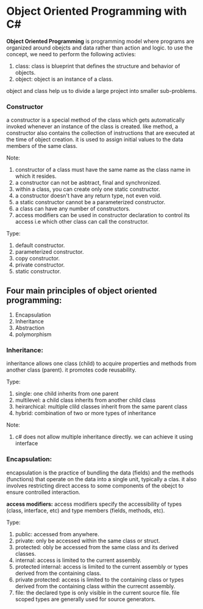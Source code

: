 # Object Oriented Programming with C#

**Object Oriented Programming** is programming model where programs are organized around obejcts and data rather than action and logic. to use the concept, we need to perform the following activies:
1. class: class is blueprint that defines the structure and behavior of objects.
2. object: object is an instance of a class.

object and class help us to divide a large project into smaller sub-problems.


### Constructor
a constructor is a special method of the class which gets automatically invoked whenever an instance of the class is created. like method, a constructor also contains the collection of instructions that are executed at the time of object creation. it is used to assign initial values to the data members of the same class.

Note:
1. constructor of a class must have the same name as the class name in which it resides.
2. a constructor can not be asbtract, final and synchronized.
3. within a class, you can create only one static constructor.
4. a constructor doesn't have any return type, not even void.
5. a static constructor cannot be a parameterized constructor.
6. a class can have any number of constructors.
7. access modifiers can be used in constructor declaration to control its access i.e which other class can call the constructor.

Type:
1. default constructor.
2. parameterized constructor.
3. copy constructor.
4. private constructor.
5. static constructor.

## Four main principles of object oriented programming:
1. Encapsulation
2. Inheritance
3. Abstraction
4. polymorphism

### Inheritance:
inheritance allows one class (child) to acquire properties and methods from another class (parent). it promotes code reusability.

Type:
1. single: one child inherits from one parent
2. multilevel: a child class inherits from another child class
3. heirarchical: multiple clild classes inherit from the same parent class
4. hybrid: combination of two or more types of inheritance

Note:
1. c# does not allow multiple inheritance directly. we can achieve it using interface

### Encapsulation:
encapsulation is the practice of bundling the data (fields) and the methods (functions) that operate on the data into a single unit, typically a clas. it also involves restricting direct access to some components of the obejct to ensure controlled interaction.

**access modifiers:** access modifiers specify the accessibility of types (class, interface, etc) and type members (fields, methods, etc).

Type:
1. public: accessed from anywhere.
2. private: only be accessed within the same class or struct.
3. protected: obly be accessed from the same class and its derived classes.
4. internal: access is limited to the current assembly.
5. protected internal: access is limited to the current assembly or types derived from the containing class.
6. private protected: access is limited to the containing class or types derived from the containing class within the currecnt assembly.
7. file: the declared type is only visible in the current source file. file scoped types are generally used for source generators.